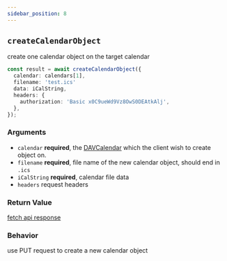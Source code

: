 ```yaml
---
sidebar_position: 8
---
```


## `createCalendarObject`

create one calendar object on the target calendar

```ts
const result = await createCalendarObject({
  calendar: calendars[1],
  filename: 'test.ics'
  data: iCalString,
  headers: {
    authorization: 'Basic x0C9ueWd9Vz8OwS0DEAtkAlj',
  },
});
```

### Arguments

- `calendar` **required**, the [DAVCalendar](../types/DAVCalendar.md) which the client wish to create object on.
- `filename` **required**, file name of the new calendar object, should end in `.ics`
- `iCalString` **required**, calendar file data
- `headers` request headers

### Return Value

[fetch api response](https://developer.mozilla.org/en-US/docs/Web/API/Response)

### Behavior

use PUT request to create a new calendar object
